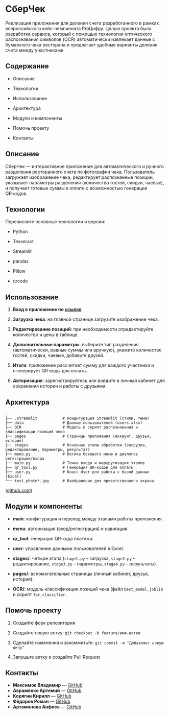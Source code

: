 ﻿


# СберЧек

Реализация приложения для деления счета разработанного в рамках всероссийского кейс-чемпионата ProЦифру.  Целью проекта была разработка сервиса, который с помощью технологии оптического распознавания символов (OCR) автоматически извлекает данные с бумажного чека ресторана и предлагает удобные варианты деления счета между участниками.

## Содержание

-   Описание
    
-   Технологии
    
-   Использование
    
-   Архитектура

-   Модули и компоненты
    
-   Помочь проекту
    
-   Контакты
    
## Описание

СберЧек — интерактивное приложение для автоматического и ручного разделения ресторанного счета по фотографии чека. Пользователь загружает изображение чека, редактирует распознанные позиции, указывает параметры разделения (количество гостей, скидки, чаевые), и получает готовые суммы к оплате с возможностью генерации QR‑кодов.

## Технологии

Перечислите основные технологии и версии:

-   Python
    
-   Tesseract
    
-   Streamlit

-   pandas
    
-   Pillow
    
-   qrcode

## Использование


1.  **Вход в приложение по [ссылке](https://sbercheck.streamlit.app/)**

2. **Загрузка чека**: на главной странице загрузите изображение чека.
    
3.  **Редактирование позиций**: при необходимости отредактируйте количество и цены в таблице.
    
4.  **Дополнительные параметры**: выберите тип разделения (автоматически, равные суммы или вручную), укажите количество гостей, скидки, чаевые, добавьте друзей.
    
5.  **Итоги**: приложение рассчитает сумму для каждого участника и сгенерирует QR‑коды для оплаты.
    
6.  **Авторизация**: зарегистрируйтесь или войдите в личный кабинет для сохранения истории и работы с друзьями.

## Архитектура

```
.
├── .streamlit           # Конфигурация Streamlit (стили, тема)
├── data                 # Данные пользователей (users.xlsx)
├── OCR                  # Модель и скрипт распознавания и классификации позиций чека
├── pages                # Страницы приложения (аккаунт, друзья, история)
├── stages               # Основные этапы обработки (загрузка, редактирование, параметры, результат)
├── menu.py              # Логика бокового меню и диалогов регистрации/входа
├── main.py              # Точка входа и маршрутизация этапов
├── qr_tool.py           # Генерация QR‑кодов для оплаты
├── user.py              # Класс User для работы с базой данных (Excel)
└── test_photo*.jpg      # Изображение для приветственного экрана
```
([github.com](https://github.com/VladimirMaximov/hackathon-PRO-tsifry/tree/main))

 ## Модули и компоненты

-   **main**: конфигурация и переход между этапами работы приложения.
    
-   **menu**: авторизация (вход/регистрация) и навигация.
    
-   **qr_tool**: генерация QR‑кода платежа.
    
-   **user**: управление данными пользователей в Excel.
    
-   **stages/**: четыре этапа (`stage1.py` – загрузка, `stage2.py` – редактирование, `stage3.py` – параметры, `stage4.py` – результаты).
    
-   **pages/**: вспомогательные страницы (личный кабинет, друзья, история).
    
-   **OCR/**: модель классификации позиций чека (файл `best_model.joblib` и скрипт `for_classifier.`

## Помочь проекту

1.  Создайте форк репозитория
    
2.  Создайте новую ветку: `git checkout -b feature/имя-ветки`
    
3.  Сделайте изменения и закоммитьте: `git commit -m "Добавляет новую фичу"`
    
4.  Запушьте ветку и создайте Pull Request
    
##  Контакты

- **Максимов Владимир** — [GitHub](https://github.com/VladimirMaximoм)
- **Авраменко Артемий** — [GitHub](https://github.com/ArtemiyAvramenko)
- **Корягин Кирилл** — [GitHub](https://github.com/gr0w1)
- **Фёдоров Роман** — [GitHub](https://github.com/RomanFyo )
- **Артамонова Анфиса** — [GitHub](https://github.com/anfisartamonova)
    

